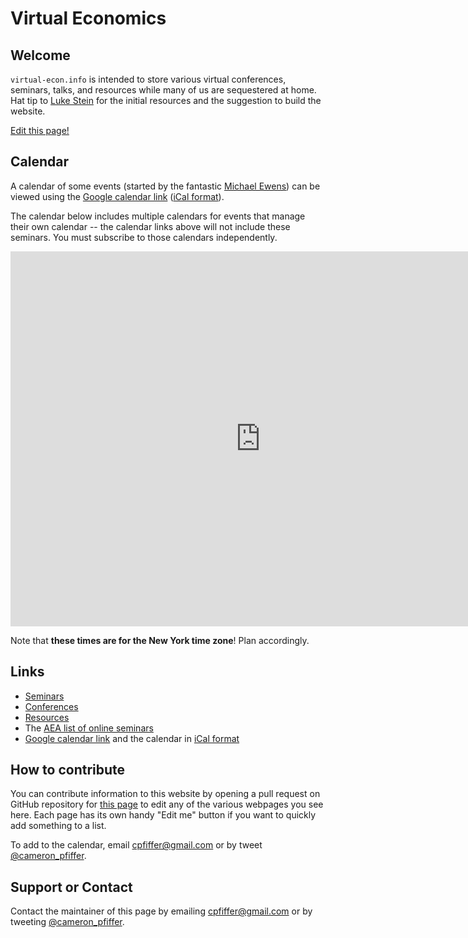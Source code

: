 # Virtual Economics

## Welcome

`virtual-econ.info` is intended to store various virtual conferences, seminars, talks, and resources while many of us are sequestered at home. Hat tip to [Luke Stein](https://twitter.com/lukestein) for the initial resources and the suggestion to build the website.

[Edit this page!](https://github.com/cpfiffer/virtual-econ.info/edit/master/index.md)

## Calendar

A calendar of some events (started by the fantastic [Michael Ewens](https://twitter.com/startupecon)) can be viewed using the [Google calendar link](https://calendar.google.com/calendar/embed?src=4p7jc9qc9igeb83pmkpjgi80fg%40group.calendar.google.com&ctz=America%2FLos_Angeles) ([iCal format](https://calendar.google.com/calendar/ical/4p7jc9qc9igeb83pmkpjgi80fg%40group.calendar.google.com/public/basic.ics)).

The calendar below includes multiple calendars for events that manage their own calendar  -- the calendar links above will not include these seminars. You must subscribe to those calendars independently.

<iframe src="https://calendar.google.com/calendar/embed?height=600&amp;wkst=1&amp;bgcolor=%23ffffff&amp;ctz=America%2FNew_York&amp;src=OTA2YnQyMTJlanJ2dThxbmh0bXY1ZWptczBAZ3JvdXAuY2FsZW5kYXIuZ29vZ2xlLmNvbQ&amp;src=NHA3amM5cWM5aWdlYjgzcG1rcGpnaTgwZmdAZ3JvdXAuY2FsZW5kYXIuZ29vZ2xlLmNvbQ&amp;src=YWVrcDRpanM1MDAyc2V2YjZmNjlnajZmc2NAZ3JvdXAuY2FsZW5kYXIuZ29vZ2xlLmNvbQ&amp;src=YmFrMWc3djJxdXNwcWVyMnVicDZ0ZWZzOWNAZ3JvdXAuY2FsZW5kYXIuZ29vZ2xlLmNvbQ&amp;src=NXM1b2pncXRvNW52djQxOW4xdTloam82YTRAZ3JvdXAuY2FsZW5kYXIuZ29vZ2xlLmNvbQ&amp;src=virtual.itm.seminar%40gmail.com&amp;src=dmlydHVhbC5maW5hbmNlLndvcmtzaG9wQGdtYWlsLmNvbQ&amp;color=%233F51B5&amp;color=%237986CB&amp;color=%234285F4&amp;color=%23795548&amp;color=%23F4511E&amp;color=%23D81B60&amp;mode=AGENDA" style="border-width:0" width="800" height="600" frameborder="0" scrolling="no"></iframe>


Note that **these times are for the New York time zone**! Plan accordingly.

## Links

- [Seminars](./seminars.html)
- [Conferences](./conferences.html)
- [Resources](./resources.html)
- The [AEA list of online seminars](https://www.aeaweb.org/resources/online-seminars)
- [Google calendar link](https://calendar.google.com/calendar/embed?src=4p7jc9qc9igeb83pmkpjgi80fg%40group.calendar.google.com&ctz=America%2FLos_Angeles) and the calendar in [iCal format](https://calendar.google.com/calendar/ical/4p7jc9qc9igeb83pmkpjgi80fg%40group.calendar.google.com/public/basic.ics)

## How to contribute

You can contribute information to this website by opening a pull request on GitHub repository for [this page](https://github.com/cpfiffer/virtual-econ.info) to edit any of the various webpages you see here. Each page has its own handy "Edit me" button if you want to quickly add something to a list. 

To add to the calendar, email [cpfiffer@gmail.com](mailto:cpfiffer@gmail.com) or by tweet [@cameron_pfiffer](https://twitter.com/cameron_pfiffer).

## Support or Contact

Contact the maintainer of this page by emailing [cpfiffer@gmail.com](mailto:cpfiffer@gmail.com) or by tweeting [@cameron_pfiffer](https://twitter.com/cameron_pfiffer).
